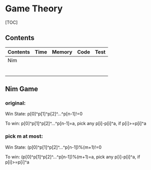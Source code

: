 # Game Theory



[TOC]



## Contents

| Contents | Time | Memory | Code | Test |
| -------- | ---- | ------ | ---- | ---- |
| Nim      |      |        |      |      |
|          |      |        |      |      |
|          |      |        |      |      |
|          |      |        |      |      |
|          |      |        |      |      |
|          |      |        |      |      |
|          |      |        |      |      |



## Nim Game

### original:

Win State: p[0]\^p[1]\^p[2]\^...\^p[n-1]!=0

To win: p[0]\^p[1]\^p[2]\^...\^p[n-1]=a, pick any p[i]-p[i]\^a, if p[i]>=p[i]\^a

### pick m at most:

Win State: (p[0]\^p[1]\^p[2]\^...\^p[n-1])\%(m+1)!=0

To win: (p[0]\^p[1]\^p[2]\^...\^p[n-1])\%(m+1)=a, pick any p[i]-p[i]\^a, if p[i]>=p[i]\^a
